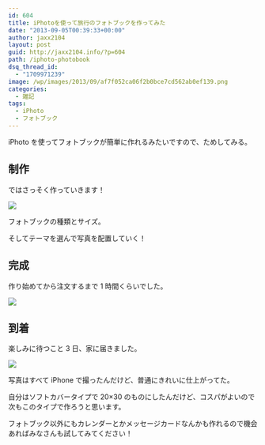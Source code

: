 ```yaml
---
id: 604
title: iPhotoを使って旅行のフォトブックを作ってみた
date: "2013-09-05T00:39:33+00:00"
author: jaxx2104
layout: post
guid: http://jaxx2104.info/?p=604
path: /iphoto-photobook
dsq_thread_id:
  - "1709971239"
image: /wp/images/2013/09/af7f052ca06f2b0bce7cd562ab0ef139.png
categories:
  - 雑記
tags:
  - iPhoto
  - フォトブック
---
```


iPhoto を使ってフォトブックが簡単に作れるみたいですので、ためしてみる。

## 制作

ではさっそく作っていきます！

<img src="./af7f052ca06f2b0bce7cd562ab0ef139.jpg" />

フォトブックの種類とサイズ。

そしてテーマを選んで写真を配置していく！

<!--more-->

## 完成

作り始めてから注文するまで 1 時間くらいでした。

<img src="./1df25fe547bf86c31fa927aef5463349.jpg" />

## 到着

楽しみに待つこと 3 日、家に届きました。

<img src="./IMG_1417-500x500.jpg" />

写真はすべて iPhone で撮ったんだけど、普通にきれいに仕上がってた。

自分はソフトカバータイプで 20×30 のものにしたんだけど、コスパがよいので次もこのタイプで作ろうと思います。

フォトブック以外にもカレンダーとかメッセージカードなんかも作れるので機会あればみなさんも試してみてください！
